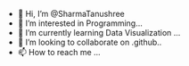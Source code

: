 - 👋 Hi, I’m @SharmaTanushree
- 👀 I’m interested in Programming...
- 🌱 I’m currently learning Data Visualization ...
- 💞️ I’m looking to collaborate on .github..
- 📫 How to reach me ...

<!---
SharmaTanushree/SharmaTanushree is a ✨ special ✨ repository because its `README.md` (this file) appears on your GitHub profile.
You can click the Preview link to take a look at your changes.
--->
